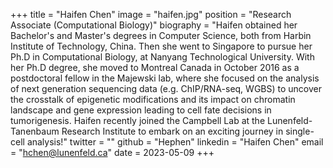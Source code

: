 +++ 
title = "Haifen Chen" 
image = "haifen.jpg" 
position = "Research Associate (Computational Biology)" 
biography = "Haifen obtained her Bachelor's and Master's degrees in Computer Science, both from Harbin Institute of Technology, China. Then she went to Singapore to pursue her Ph.D in Computational Biology, at Nanyang Technological University. With her Ph.D degree, she moved to Montreal Canada in October 2016 as a postdoctoral fellow in the Majewski lab, where she focused on the analysis of next generation sequencing data (e.g. ChIP/RNA-seq, WGBS) to uncover the crosstalk of epigenetic modifications and its impact on chromatin landscape and gene expression leading to cell fate decisions in tumorigenesis. Haifen recently joined the Campbell Lab at the Lunenfeld-Tanenbaum Research Institute to embark on an exciting journey in single-cell analysis!" 
twitter = "" 
github = "Hephen" 
linkedin = "Haifen Chen" 
email = "hchen@lunenfeld.ca" 
date = 2023-05-09 
+++
